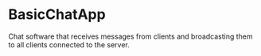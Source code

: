 # BasicChatApp
Chat software that receives messages from clients and broadcasting them to all clients connected to the server.
